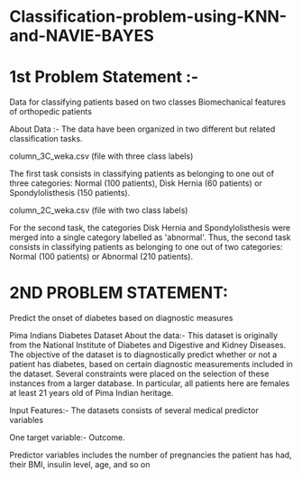 # Classification-problem-using-KNN-and-NAVIE-BAYES
# 1st Problem Statement :- 
Data for classifying patients based on two classes Biomechanical features of orthopedic patients

About Data :-
The data have been organized in two different but related classification tasks.

column_3C_weka.csv (file with three class labels)

The first task consists in classifying patients as belonging to one out of three categories: Normal (100 patients), Disk Hernia (60 patients) or Spondylolisthesis (150 patients).

column_2C_weka.csv (file with two class labels)

For the second task, the categories Disk Hernia and Spondylolisthesis were merged into a single category labelled as 'abnormal'. Thus, the second task consists in classifying patients as belonging to one out of two categories: Normal (100 patients) or Abnormal (210 patients).






# 2ND PROBLEM STATEMENT:
Predict the onset of diabetes based on diagnostic measures

Pima Indians Diabetes Dataset
About the data:-
This dataset is originally from the National Institute of Diabetes and Digestive and Kidney Diseases. The objective of the dataset is to diagnostically predict whether or not a patient has diabetes, based on certain diagnostic measurements included in the dataset. Several constraints were placed on the selection of these instances from a larger database. In particular, all patients here are females at least 21 years old of Pima Indian heritage.

Input Features:- The datasets consists of several medical predictor variables

One target variable:- Outcome.

Predictor variables includes the number of pregnancies the patient has had, their BMI, insulin level, age, and so on
